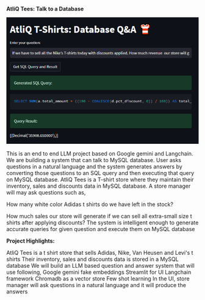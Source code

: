 **AtliQ Tees: Talk to a Database**

![app img](images/image.png)

This is an end to end LLM project based on Google gemini and Langchain. We are building a system that can talk to MySQL database. User asks questions in a natural language and the system generates answers by converting those questions to an SQL query and then executing that query on MySQL database. AtliQ Tees is a T-shirt store where they maintain their inventory, sales and discounts data in MySQL database. A store manager will may ask questions such as,

How many white color Adidas t shirts do we have left in the stock?

How much sales our store will generate if we can sell all extra-small size t shirts after applying discounts? The system is intelligent enough to generate accurate queries for given question and execute them on MySQL database


**Project Highlights:**

AtliQ Tees is a t shirt store that sells Adidas, Nike, Van Heusen and Levi's t shirts
Their inventory, sales and discounts data is stored in a MySQL database
We will build an LLM based question and answer system that will use following,
Google gemini
fake embeddings
Streamlit for UI
Langchain framework
Chromadb as a vector store
Few shot learning
In the UI, store manager will ask questions in a natural language and it will produce the answers